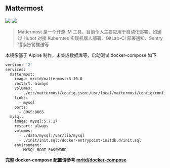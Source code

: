 ## Mattermost

[![](https://images.microbadger.com/badges/image/mritd/mattermost.svg)](https://microbadger.com/images/mritd/mattermost "Get your own image badge on microbadger.com") [![](https://images.microbadger.com/badges/version/mritd/mattermost.svg)](https://microbadger.com/images/mritd/mattermost "Get your own version badge on microbadger.com")

> Mattermost 是一个开源 IM 工具，目前个人主要应用于自动化部署，如通过 Hubot 对接 Kuberntes 实现机器人部署、GitLab-CI 部署通知、Sentry 错误告警推送等

本镜像基于 Alpine 制作，未集成数据库等，启动测试 docker-compose 如下

``` sh
version: '2'
services:
  mattermost:
    image: mritd/mattermost:3.10.0
    restart: always
    volumes:
      - ./etc/mattermost/config.json:/usr/local/mattermost/config/config.json
    links:
      - mysql
    ports:
      - 8065:8065
  mysql:
    image: mysql:5.7.17
    restart: always
    volumes:
      - ./data/mysql:/var/lib/mysql
      - ./init/init.sql:/docker-entrypoint-initdb.d/init.sql
    environment:
      - MYSQL_ROOT_PASSWORD
```

**完整 docker-compose 配置请参考 [mritd/docker-compose](https://github.com/mritd/docker-compose/tree/master/mattermost)**

